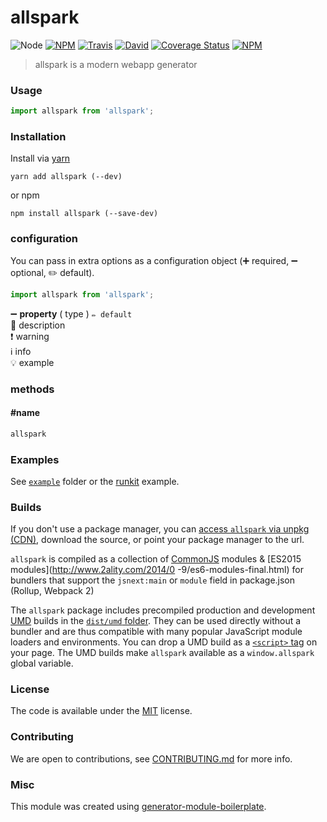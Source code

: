 # allspark

![Node](https://img.shields.io/node/v/allspark.svg?style=flat-square)
[![NPM](https://img.shields.io/npm/v/allspark.svg?style=flat-square)](https://www.npmjs.com/package/allspark)
[![Travis](https://img.shields.io/travis/ngduc/allspark/master.svg?style=flat-square)](https://travis-ci.org/ngduc/allspark)
[![David](https://img.shields.io/david/ngduc/allspark.svg?style=flat-square)](https://david-dm.org/ngduc/allspark)
[![Coverage Status](https://img.shields.io/coveralls/ngduc/allspark.svg?style=flat-square)](https://coveralls.io/github/ngduc/allspark)
[![NPM](https://img.shields.io/npm/dt/allspark.svg?style=flat-square)](https://www.npmjs.com/package/allspark)

> allspark is a modern webapp generator

### Usage

```js
import allspark from 'allspark';

```

### Installation

Install via [yarn](https://github.com/yarnpkg/yarn)

	yarn add allspark (--dev)

or npm

	npm install allspark (--save-dev)


### configuration

You can pass in extra options as a configuration object (➕ required, ➖ optional, ✏️ default).

```js
import allspark from 'allspark';

```

➖ **property** ( type ) ` ✏️ default `
<br/> 📝 description
<br/> ❗️ warning
<br/> ℹ️ info
<br/> 💡 example

### methods

#### #name

```js
allspark

```

### Examples

See [`example`](example/script.js) folder or the [runkit](https://runkit.com/ngduc/allspark) example.

### Builds

If you don't use a package manager, you can [access `allspark` via unpkg (CDN)](https://unpkg.com/allspark/), download the source, or point your package manager to the url.

`allspark` is compiled as a collection of [CommonJS](http://webpack.github.io/docs/commonjs.html) modules & [ES2015 modules](http://www.2ality.com/2014/0
  -9/es6-modules-final.html) for bundlers that support the `jsnext:main` or `module` field in package.json (Rollup, Webpack 2)

The `allspark` package includes precompiled production and development [UMD](https://github.com/umdjs/umd) builds in the [`dist/umd` folder](https://unpkg.com/allspark/dist/umd/). They can be used directly without a bundler and are thus compatible with many popular JavaScript module loaders and environments. You can drop a UMD build as a [`<script>` tag](https://unpkg.com/allspark) on your page. The UMD builds make `allspark` available as a `window.allspark` global variable.

### License

The code is available under the [MIT](LICENSE) license.

### Contributing

We are open to contributions, see [CONTRIBUTING.md](CONTRIBUTING.md) for more info.

### Misc

This module was created using [generator-module-boilerplate](https://github.com/duivvv/generator-module-boilerplate).
